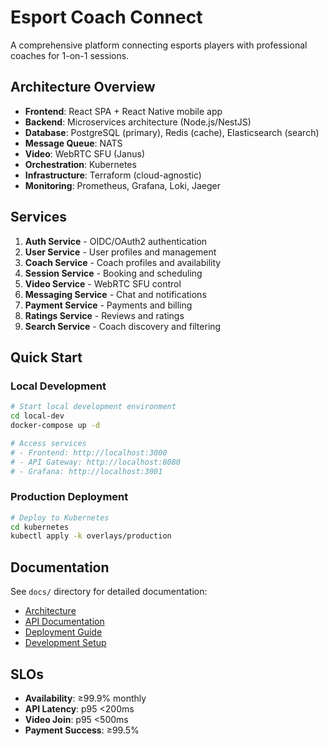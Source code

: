 # Esport Coach Connect

A comprehensive platform connecting esports players with professional coaches for 1-on-1 sessions.

## Architecture Overview

- **Frontend**: React SPA + React Native mobile app
- **Backend**: Microservices architecture (Node.js/NestJS)
- **Database**: PostgreSQL (primary), Redis (cache), Elasticsearch (search)
- **Message Queue**: NATS
- **Video**: WebRTC SFU (Janus)
- **Orchestration**: Kubernetes
- **Infrastructure**: Terraform (cloud-agnostic)
- **Monitoring**: Prometheus, Grafana, Loki, Jaeger

## Services

1. **Auth Service** - OIDC/OAuth2 authentication
2. **User Service** - User profiles and management
3. **Coach Service** - Coach profiles and availability
4. **Session Service** - Booking and scheduling
5. **Video Service** - WebRTC SFU control
6. **Messaging Service** - Chat and notifications
7. **Payment Service** - Payments and billing
8. **Ratings Service** - Reviews and ratings
9. **Search Service** - Coach discovery and filtering

## Quick Start

### Local Development
```bash
# Start local development environment
cd local-dev
docker-compose up -d

# Access services
# - Frontend: http://localhost:3000
# - API Gateway: http://localhost:8080
# - Grafana: http://localhost:3001
```

### Production Deployment
```bash
# Deploy to Kubernetes
cd kubernetes
kubectl apply -k overlays/production
```

## Documentation

See `docs/` directory for detailed documentation:
- [Architecture](docs/architecture.md)
- [API Documentation](docs/api.md)
- [Deployment Guide](docs/deployment.md)
- [Development Setup](docs/development.md)

## SLOs

- **Availability**: ≥99.9% monthly
- **API Latency**: p95 <200ms
- **Video Join**: p95 <500ms
- **Payment Success**: ≥99.5%